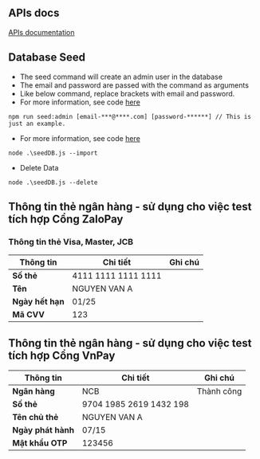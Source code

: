 ## APIs docs
[APIs documentation](https://documenter.getpostman.com/view/30706098/2sA3rzLszY)

## Database Seed

* The seed command will create an admin user in the database
* The email and password are passed with the command as arguments
* Like below command, replace brackets with email and password.
* For more information, see code [here](src/utils/seed.js)

```
npm run seed:admin [email-***@****.com] [password-******] // This is just an example.
```

* For more information, see code [here](src/data/seedDB.js)

```
node .\seedDB.js --import

```
* Delete Data
```
node .\seedDB.js --delete

```
## Thông tin thẻ ngân hàng - sử dụng cho việc test tích hợp Cổng ZaloPay

### Thông tin thẻ Visa, Master, JCB

| **Thông tin**       | **Chi tiết**              | **Ghi chú** |
|---------------------|---------------------------|-------------|
| **Số thẻ**          | 4111 1111 1111 1111        |             |
| **Tên**             | NGUYEN VAN A               |             |
| **Ngày hết hạn**    | 01/25                      |             |
| **Mã CVV**          | 123                        |             |


## Thông tin thẻ ngân hàng - sử dụng cho việc test tích hợp Cổng VnPay

| **Thông tin**       | **Chi tiết**              | **Ghi chú** |
|---------------------|---------------------------|-------------|
| **Ngân hàng**       | NCB                        | Thành công  |
| **Số thẻ**          | 9704 1985 2619 1432 198    |             |
| **Tên chủ thẻ**     | NGUYEN VAN A               |             |
| **Ngày phát hành**  | 07/15                      |             |
| **Mật khẩu OTP**    | 123456                     |             |

